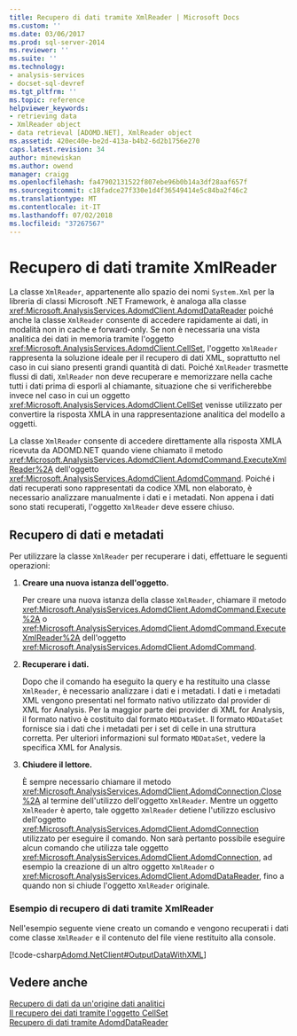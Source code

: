 ```yaml
---
title: Recupero di dati tramite XmlReader | Microsoft Docs
ms.custom: ''
ms.date: 03/06/2017
ms.prod: sql-server-2014
ms.reviewer: ''
ms.suite: ''
ms.technology:
- analysis-services
- docset-sql-devref
ms.tgt_pltfrm: ''
ms.topic: reference
helpviewer_keywords:
- retrieving data
- XmlReader object
- data retrieval [ADOMD.NET], XmlReader object
ms.assetid: 420ec40e-be2d-413a-b4b2-6d2b1756e270
caps.latest.revision: 34
author: minewiskan
ms.author: owend
manager: craigg
ms.openlocfilehash: fa47902131522f807ebe96b0b14a3df28aaf657f
ms.sourcegitcommit: c18fadce27f330e1d4f36549414e5c84ba2f46c2
ms.translationtype: MT
ms.contentlocale: it-IT
ms.lasthandoff: 07/02/2018
ms.locfileid: "37267567"
---
```

# <a name="retrieving-data-using-the-xmlreader"></a>Recupero di dati tramite XmlReader
  La classe `XmlReader`, appartenente allo spazio dei nomi `System.Xml` per la libreria di classi Microsoft .NET Framework, è analoga alla classe <xref:Microsoft.AnalysisServices.AdomdClient.AdomdDataReader> poiché anche la classe `XmlReader` consente di accedere rapidamente ai dati, in modalità non in cache e forward-only. Se non è necessaria una vista analitica dei dati in memoria tramite l'oggetto <xref:Microsoft.AnalysisServices.AdomdClient.CellSet>, l'oggetto `XmlReader` rappresenta la soluzione ideale per il recupero di dati XML, soprattutto nel caso in cui siano presenti grandi quantità di dati. Poiché `XmlReader` trasmette flussi di dati, `XmlReader` non deve recuperare e memorizzare nella cache tutti i dati prima di esporli al chiamante, situazione che si verificherebbe invece nel caso in cui un oggetto <xref:Microsoft.AnalysisServices.AdomdClient.CellSet> venisse utilizzato per convertire la risposta XMLA in una rappresentazione analitica del modello a oggetti.  
  
 La classe `XmlReader` consente di accedere direttamente alla risposta XMLA ricevuta da ADOMD.NET quando viene chiamato il metodo <xref:Microsoft.AnalysisServices.AdomdClient.AdomdCommand.ExecuteXmlReader%2A> dell'oggetto <xref:Microsoft.AnalysisServices.AdomdClient.AdomdCommand>. Poiché i dati recuperati sono rappresentati da codice XML non elaborato, è necessario analizzare manualmente i dati e i metadati. Non appena i dati sono stati recuperati, l'oggetto `XmlReader` deve essere chiuso.  
  
## <a name="retrieving-data-and-metadata"></a>Recupero di dati e metadati  
 Per utilizzare la classe `XmlReader` per recuperare i dati, effettuare le seguenti operazioni:  
  
1.  **Creare una nuova istanza dell'oggetto.**  
  
     Per creare una nuova istanza della classe `XmlReader`, chiamare il metodo <xref:Microsoft.AnalysisServices.AdomdClient.AdomdCommand.Execute%2A> o <xref:Microsoft.AnalysisServices.AdomdClient.AdomdCommand.ExecuteXmlReader%2A> dell'oggetto <xref:Microsoft.AnalysisServices.AdomdClient.AdomdCommand>.  
  
2.  **Recuperare i dati.**  
  
     Dopo che il comando ha eseguito la query e ha restituito una classe `XmlReader`, è necessario analizzare i dati e i metadati. I dati e i metadati XML vengono presentati nel formato nativo utilizzato dal provider di XML for Analysis. Per la maggior parte dei provider di XML for Analysis, il formato nativo è costituito dal formato `MDDataSet`. Il formato `MDDataSet` fornisce sia i dati che i metadati per i set di celle in una struttura corretta. Per ulteriori informazioni sul formato `MDDataSet`, vedere la specifica XML for Analysis.  
  
3.  **Chiudere il lettore.**  
  
     È sempre necessario chiamare il metodo <xref:Microsoft.AnalysisServices.AdomdClient.AdomdConnection.Close%2A> al termine dell'utilizzo dell'oggetto `XmlReader`. Mentre un oggetto `XmlReader` è aperto, tale oggetto `XmlReader`  detiene l'utilizzo esclusivo dell'oggetto <xref:Microsoft.AnalysisServices.AdomdClient.AdomdConnection> utilizzato per eseguire il comando. Non sarà pertanto possibile eseguire alcun comando che utilizza tale oggetto <xref:Microsoft.AnalysisServices.AdomdClient.AdomdConnection>, ad esempio la creazione di un altro oggetto `XmlReader` o <xref:Microsoft.AnalysisServices.AdomdClient.AdomdDataReader>, fino a quando non si chiude l'oggetto `XmlReader` originale.  
  
### <a name="example-of-retrieving-data-from-the-xmlreader"></a>Esempio di recupero di dati tramite XmlReader  
 Nell'esempio seguente viene creato un comando e vengono recuperati i dati come classe `XmlReader` e il contenuto del file viene restituito alla console.  
  
 [!code-csharp[Adomd.NetClient#OutputDataWithXML](../../snippets/csharp/SQL14/adomd.net/adomd.netclient/cs/adomdexample.cs#outputdatawithxml)]  
  
## <a name="see-also"></a>Vedere anche  
 [Recupero di dati da un'origine dati analitici](retrieving-data-from-an-analytical-data-source.md)   
 [Il recupero dei dati tramite l'oggetto CellSet](retrieving-data-using-the-cellset.md)   
 [Recupero di dati tramite AdomdDataReader](retrieving-data-using-the-adomddatareader.md)  
  
  
